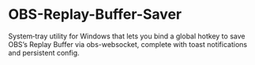 # OBS-Replay-Buffer-Saver
System‑tray utility for Windows that lets you bind a global hotkey to save OBS’s Replay Buffer via obs-websocket, complete with toast notifications and persistent config.
